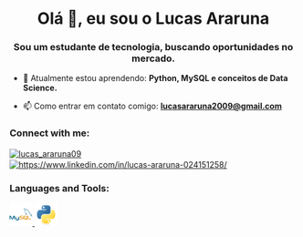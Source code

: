 <h1 align="center">Olá 👋, eu sou o Lucas Araruna</h1>
<h3 align="center">Sou um estudante de tecnologia, buscando oportunidades no mercado.</h3>

- 🌱 Atualmente estou aprendendo: **Python, MySQL e conceitos de Data Science.**

- 📫 Como entrar em contato comigo: **lucasararuna2009@gmail.com**

<h3 align="left">Connect with me:</h3>
<p align="left">
<a href="https://twitter.com/lucas_araruna09" target="blank"><img align="center" src="https://raw.githubusercontent.com/rahuldkjain/github-profile-readme-generator/master/src/images/icons/Social/twitter.svg" alt="lucas_araruna09" height="30" width="40" /></a>
<a href="https://linkedin.com/in/https://www.linkedin.com/in/lucas-araruna-024151258/" target="blank"><img align="center" src="https://raw.githubusercontent.com/rahuldkjain/github-profile-readme-generator/master/src/images/icons/Social/linked-in-alt.svg" alt="https://www.linkedin.com/in/lucas-araruna-024151258/" height="30" width="40" /></a>
</p>

<h3 align="left">Languages and Tools:</h3>
<p align="left"> <a href="https://www.mysql.com/" target="_blank" rel="noreferrer"> <img src="https://raw.githubusercontent.com/devicons/devicon/master/icons/mysql/mysql-original-wordmark.svg" alt="mysql" width="40" height="40"/> </a> <a href="https://www.python.org" target="_blank" rel="noreferrer"> <img src="https://raw.githubusercontent.com/devicons/devicon/master/icons/python/python-original.svg" alt="python" width="40" height="40"/> </a> </p>

<!---
LucasAraruna21/LucasAraruna21 is a ✨ special ✨ repository because its `README.md` (this file) appears on your GitHub profile.
You can click the Preview link to take a look at your changes.
--->
